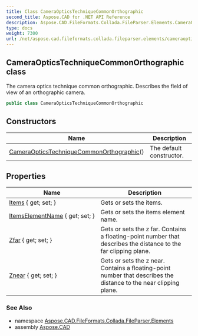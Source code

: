 ```yaml
---
title: Class CameraOpticsTechniqueCommonOrthographic
second_title: Aspose.CAD for .NET API Reference
description: Aspose.CAD.FileFormats.Collada.FileParser.Elements.CameraOpticsTechniqueCommonOrthographic class. The camera optics technique common orthographic. Describes the field of view of an orthographic camera
type: docs
weight: 7300
url: /net/aspose.cad.fileformats.collada.fileparser.elements/cameraopticstechniquecommonorthographic/
---
```

## CameraOpticsTechniqueCommonOrthographic class

The camera optics technique common orthographic. Describes the field of view of an orthographic camera.

```csharp
public class CameraOpticsTechniqueCommonOrthographic
```

## Constructors

| Name | Description |
| --- | --- |
| [CameraOpticsTechniqueCommonOrthographic](cameraopticstechniquecommonorthographic/)() | The default constructor. |

## Properties

| Name | Description |
| --- | --- |
| [Items](../../aspose.cad.fileformats.collada.fileparser.elements/cameraopticstechniquecommonorthographic/items/) { get; set; } | Gets or sets the items. |
| [ItemsElementName](../../aspose.cad.fileformats.collada.fileparser.elements/cameraopticstechniquecommonorthographic/itemselementname/) { get; set; } | Gets or sets the items element name. |
| [Zfar](../../aspose.cad.fileformats.collada.fileparser.elements/cameraopticstechniquecommonorthographic/zfar/) { get; set; } | Gets or sets the z far. Contains a floating-point number that describes the distance to the far clipping plane. |
| [Znear](../../aspose.cad.fileformats.collada.fileparser.elements/cameraopticstechniquecommonorthographic/znear/) { get; set; } | Gets or sets the z near. Contains a floating-point number that describes the distance to the near clipping plane. |

### See Also

* namespace [Aspose.CAD.FileFormats.Collada.FileParser.Elements](../../aspose.cad.fileformats.collada.fileparser.elements/)
* assembly [Aspose.CAD](../../)


